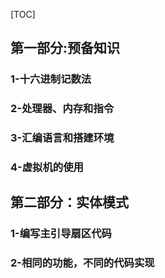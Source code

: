 [TOC]

## 第一部分:预备知识

### 1-十六进制记数法

### 2-处理器、内存和指令

### 3-汇编语言和搭建环境

### 4-虚拟机的使用



## 第二部分：实体模式

### 1-编写主引导扇区代码

### 2-相同的功能，不同的代码实现